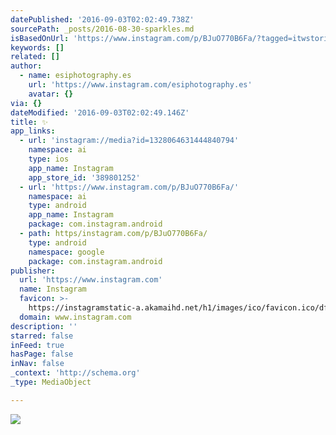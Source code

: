 ```yaml
---
datePublished: '2016-09-03T02:02:49.738Z'
sourcePath: _posts/2016-08-30-sparkles.md
isBasedOnUrl: 'https://www.instagram.com/p/BJuO770B6Fa/?tagged=itwstories'
keywords: []
related: []
author:
  - name: esiphotography.es
    url: 'https://www.instagram.com/esiphotography.es'
    avatar: {}
via: {}
dateModified: '2016-09-03T02:02:49.146Z'
title: ✨
app_links:
  - url: 'instagram://media?id=1328064631444840794'
    namespace: ai
    type: ios
    app_name: Instagram
    app_store_id: '389801252'
  - url: 'https://www.instagram.com/p/BJuO770B6Fa/'
    namespace: ai
    type: android
    app_name: Instagram
    package: com.instagram.android
  - path: https/instagram.com/p/BJuO770B6Fa/
    type: android
    namespace: google
    package: com.instagram.android
publisher:
  url: 'https://www.instagram.com'
  name: Instagram
  favicon: >-
    https://instagramstatic-a.akamaihd.net/h1/images/ico/favicon.ico/dfa85bb1fd63.ico
  domain: www.instagram.com
description: ''
starred: false
inFeed: true
hasPage: false
inNav: false
_context: 'http://schema.org'
_type: MediaObject

---
```

![](https://imgflo.herokuapp.com/graph/2b2431f8e7ba7b0/cde33cedf6c0bc135f6742b013990e6d/croprotate.jpg?cropheight=737&cropwidth=1080&degrees=0&input=https%3A%2F%2Fthe-grid-user-content.s3-us-west-2.amazonaws.com%2F20068b2a-d403-4621-9b9b-fd0373252462.jpg&x=0&y=177)